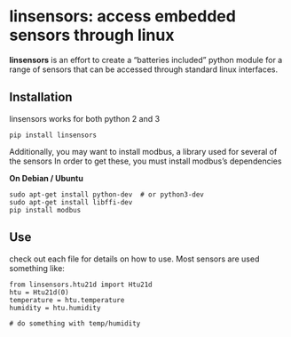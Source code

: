 # linsensors: access embedded sensors through linux

**linsensors** is an effort to create a “batteries included” python module for a range of
sensors that can be accessed through standard linux interfaces.

## Installation
linsensors works for both python 2 and 3

```
pip install linsensors
```

Additionally, you may want to install modbus, a library used for several of the sensors
In order to get these, you must install modbus’s dependencies

**On Debian / Ubuntu**
```
sudo apt-get install python-dev  # or python3-dev
sudo apt-get install libffi-dev
pip install modbus
```

## Use
check out each file for details on how to use. Most sensors are used something like:

```
from linsensors.htu21d import Htu21d
htu = Htu21d(0)
temperature = htu.temperature
humidity = htu.humidity

# do something with temp/humidity
```

